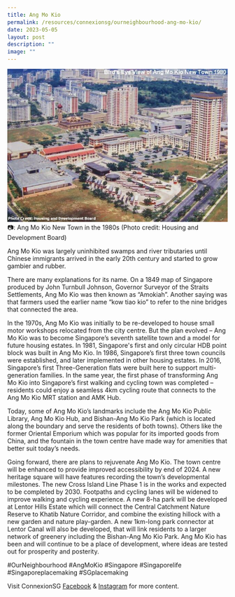 ```yaml
---
title: Ang Mo Kio
permalink: /resources/connexionsg/ourneighbourhood-ang-mo-kio/
date: 2023-05-05
layout: post
description: ""
image: ""
---
```

![](/images/connexionsg/2023/fb%20amk.jpg)
📷: Ang Mo Kio New Town in the 1980s (Photo credit: Housing and Development Board)

Ang Mo Kio was largely uninhibited swamps and river tributaries until Chinese immigrants arrived in the early 20th century and started to grow gambier and rubber. 

There are many explanations for its name. On a 1849 map of Singapore produced by John Turnbull Johnson, Governor Surveyor of the Straits Settlements, Ang Mo Kio was then known as “Amokiah”. Another saying was that farmers used the earlier name “kow tiao kio” to refer to the nine bridges that connected the area. 

In the 1970s, Ang Mo Kio was initially to be re-developed to house small motor workshops relocated from the city centre. But the plan evolved – Ang Mo Kio was to become Singapore’s seventh satellite town and a model for future housing estates. In 1981, Singapore's first and only circular HDB point block was built in Ang Mo Kio. In 1986, Singapore’s first three town councils were established, and later implemented in other housing estates. In 2016, Singapore’s first Three-Generation flats were built here to support multi-generation families. In the same year, the first phase of transforming Ang Mo Kio into Singapore’s first walking and cycling town was completed – residents could enjoy a seamless 4km cycling route that connects to the Ang Mo Kio MRT station and AMK Hub. 

Today, some of Ang Mo Kio’s landmarks include the Ang Mo Kio Public Library, Ang Mo Kio Hub, and Bishan-Ang Mo Kio Park (which is located along the boundary and serve the residents of both towns). Others like the former Oriental Emporium which was popular for its imported goods from China, and the fountain in the town centre have made way for amenities that better suit today’s needs. 

Going forward, there are plans to rejuvenate Ang Mo Kio. The town centre will be enhanced to provide improved accessibility by end of 2024. A new heritage square will have features recording the town’s developmental milestones. The new Cross Island Line Phase 1 is in the works and expected to be completed by 2030. Footpaths and cycling lanes will be widened to improve walking and cycling experience. A new 8-ha park will be developed at Lentor Hills Estate which will connect the Central Catchment Nature Reserve to Khatib Nature Corridor, and combine the existing hillock with a new garden and nature play-garden. A new 1km-long park connector at Lentor Canal will also be developed, that will link residents to a larger network of greenery including the Bishan-Ang Mo Kio Park. Ang Mo Kio has been and will continue to be a place of development, where ideas are tested out for prosperity and posterity.

#OurNeighbourhood #AngMoKio #Singapore #Singaporelife #Singaporeplacemaking #SGplacemaking

Visit ConnexionSG [Facebook](https://www.facebook.com/ConnexionSG) & [Instagram](https://www.instagram.com/connexionsg/) for more content.